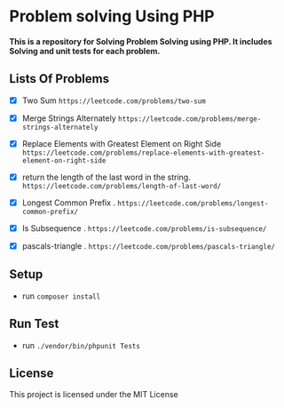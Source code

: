 # Problem solving  Using PHP
#### This is a repository for Solving Problem Solving using PHP. It includes Solving  and unit tests for each problem.

## Lists Of Problems 
 - [X] Two Sum   `https://leetcode.com/problems/two-sum`
 - [X] Merge Strings Alternately  `https://leetcode.com/problems/merge-strings-alternately`
 - [X] Replace Elements with Greatest Element on Right Side `https://leetcode.com/problems/replace-elements-with-greatest-element-on-right-side`
 - [x] return the length of the last word in the string. `https://leetcode.com/problems/length-of-last-word/`
 - [x] Longest Common Prefix . `https://leetcode.com/problems/longest-common-prefix/`
 - [x] Is Subsequence . `https://leetcode.com/problems/is-subsequence/`
 - [x] pascals-triangle . `https://leetcode.com/problems/pascals-triangle/`




## Setup
- run `composer install`
## Run Test
- run `./vendor/bin/phpunit Tests`

## License
This project is licensed under the MIT License